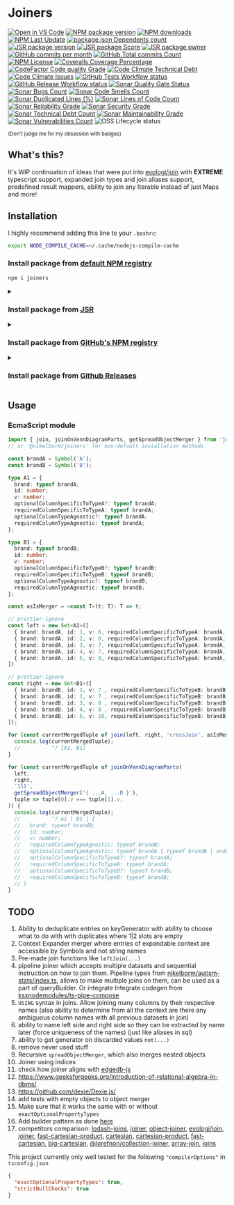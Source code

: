 # Joiners

[![Open in VS Code](https://img.shields.io/static/v1?logo=visualstudiocode&label=&message=Open%20in%20VS%20Code&labelColor=2c2c32&color=007acc&logoColor=007acc)](https://github.dev/nikelborm/joiners)
[![NPM package version](https://badge.fury.io/js/joiners.svg)](https://www.npmjs.com/package/joiners)
[![NPM downloads](https://img.shields.io/npm/dm/joiners.svg?style=flat)](https://npmjs.org/package/joiners)
[![NPM Last Update](https://img.shields.io/npm/last-update/joiners)](https://npmjs.org/package/joiners)
[![package.json Dependents count](https://badgen.net/npm/dependents/joiners)](https://www.npmjs.com/package/joiners?activeTab=dependents)
[![JSR package version](https://jsr.io/badges/@nikelborm/joiners)](https://jsr.io/@nikelborm/joiners)
[![JSR package Score](https://jsr.io/badges/@nikelborm/joiners/score)](https://jsr.io/@nikelborm/joiners)
[![JSR package owner](https://jsr.io/badges/@nikelborm)](https://jsr.io/@nikelborm)
[![GitHub commits per month](https://img.shields.io/github/commit-activity/m/nikelborm/joiners)](https://github.com/nikelborm/joiners/pulse)
[![GitHub Total commits Count](https://img.shields.io/github/commit-activity/t/nikelborm/joiners)](https://github.com/nikelborm/joiners/graphs/commit-activity)
[![NPM License](https://img.shields.io/npm/l/joiners)](https://github.com/nikelborm/joiners?tab=MIT-1-ov-file)
[![Coveralls Coverage Percentage](https://coveralls.io/repos/github/nikelborm/joiners/badge.svg?branch=main&rand=9148876)](https://coveralls.io/github/nikelborm/joiners?branch=main)
[![CodeFactor Code quality Grade](https://img.shields.io/codefactor/grade/github/nikelborm/joiners?label=codefactor)](https://www.codefactor.io/repository/github/nikelborm/joiners)
[![Code Climate Technical Debt](https://img.shields.io/codeclimate/tech-debt/nikelborm/joiners)](https://codeclimate.com/github/nikelborm/joiners/issues)
[![Code Climate Issues](https://img.shields.io/codeclimate/issues/nikelborm/joiners)](https://codeclimate.com/github/nikelborm/joiners/issues)
[![GitHub Tests Workflow status](https://github.com/nikelborm/joiners/actions/workflows/test.yml/badge.svg)](https://github.com/nikelborm/joiners/actions/workflows/test.yml)
[![GitHub Release Workflow status](https://github.com/nikelborm/joiners/actions/workflows/release.yml/badge.svg)](https://github.com/nikelborm/joiners/actions/workflows/release.yml)
[![Sonar Quality Gate Status](https://sonarcloud.io/api/project_badges/measure?project=nikelborm_joiners&metric=alert_status)](https://sonarcloud.io/summary/new_code?id=nikelborm_joiners)
[![Sonar Bugs Count](https://sonarcloud.io/api/project_badges/measure?project=nikelborm_joiners&metric=bugs)](https://sonarcloud.io/summary/new_code?id=nikelborm_joiners)
[![Sonar Code Smells Count](https://sonarcloud.io/api/project_badges/measure?project=nikelborm_joiners&metric=code_smells)](https://sonarcloud.io/summary/new_code?id=nikelborm_joiners)
[![Sonar Duplicated Lines (%)](https://sonarcloud.io/api/project_badges/measure?project=nikelborm_joiners&metric=duplicated_lines_density)](https://sonarcloud.io/summary/new_code?id=nikelborm_joiners)
[![Sonar Lines of Code Count](https://sonarcloud.io/api/project_badges/measure?project=nikelborm_joiners&metric=ncloc)](https://sonarcloud.io/summary/new_code?id=nikelborm_joiners)
[![Sonar Reliability Grade](https://sonarcloud.io/api/project_badges/measure?project=nikelborm_joiners&metric=reliability_rating)](https://sonarcloud.io/summary/new_code?id=nikelborm_joiners)
[![Sonar Security Grade](https://sonarcloud.io/api/project_badges/measure?project=nikelborm_joiners&metric=security_rating)](https://sonarcloud.io/summary/new_code?id=nikelborm_joiners)
[![Sonar Technical Debt Count](https://sonarcloud.io/api/project_badges/measure?project=nikelborm_joiners&metric=sqale_index)](https://sonarcloud.io/summary/new_code?id=nikelborm_joiners)
[![Sonar Maintainability Grade](https://sonarcloud.io/api/project_badges/measure?project=nikelborm_joiners&metric=sqale_rating)](https://sonarcloud.io/summary/new_code?id=nikelborm_joiners)
[![Sonar Vulnerabilities Count](https://sonarcloud.io/api/project_badges/measure?project=nikelborm_joiners&metric=vulnerabilities)](https://sonarcloud.io/summary/new_code?id=nikelborm_joiners)
![OSS Lifecycle status](https://img.shields.io/osslifecycle?file_url=https%3A%2F%2Fgithub.com%2Fnikelborm%2Fjoiners%2Fblob%2Fmain%2FOSSMETADATA)

<!-- Commented because there's some bug in effect library or in bundlephobia that prevents proper rendering of this badge -->
<!-- [![npm minzipped bundle size](https://img.shields.io/bundlephobia/minzip/joiners)](https://bundlephobia.com/package/joiners) -->
<!-- [![package.json Dependencies count](https://badgen.net/bundlephobia/dependency-count/joiners)](https://www.npmjs.com/package/joiners?activeTab=dependencies) -->

<!-- commented because it seems that npms.io was acquired by somebody and is slowly dying -->
<!-- [![npms.io](https://img.shields.io/npms-io/final-score/joiners)](update_link_later) -->

<!-- commented because I haven't started following it yet -->
<!-- [![Conventional Commits](https://img.shields.io/badge/Conventional%20Commits-1.0.0-yellow.svg)](https://conventionalcommits.org) -->

<sup>(Don't judge me for my obsession with badges)</sup>

## What's this?

It's WIP continuation of ideas that were put into
[evologi/join](https://github.com/evologi/join) with **EXTREME** typescript
support, expanded join types and join aliases support, predefined result
mappers, ability to join any Iterable instead of just Maps and more!

## Installation

I highly recommend adding this line to your `.bashrc`:

```bash
export NODE_COMPILE_CACHE=~/.cache/nodejs-compile-cache
```

### Install package from [default NPM registry](https://www.npmjs.com/package/joiners)

```bash
npm i joiners
```

<details>
<summary>

### Install package from [JSR](https://jsr.io/@nikelborm/joiners)

</summary>

```bash
npx jsr add @nikelborm/joiners
```

</details>
<details>
<summary>

### Install package from [GitHub's NPM registry](https://github.com/nikelborm/joiners/pkgs/npm/joiners)

</summary>

1. [Generate `Personal access token (classic)` with `read:packages` scope](https://github.com/settings/tokens/new?description=Install%20packages%20from%20GitHub%20NPM%20registry&scopes=read:packages&default_expires_at=none)
2. Login to Github's NPM registry (yes you need to do it, even if the package is public):

   1. Run the following command (Info about `--auth-type=legacy` [here](https://docs.github.com/en/packages/working-with-a-github-packages-registry/working-with-the-npm-registry#authenticating-with-a-personal-access-token)):

      ```bash
      npm login --scope=@nikelborm --auth-type=legacy --registry=https://npm.pkg.github.com
      ```

   2. Enter your username when asked
   3. Paste the access token as password value

3. Install the package by executing:

   ```bash
   npm i @nikelborm/joiners
   ```

</details>
<details>
<summary>

### Install package from [Github Releases](https://github.com/nikelborm/joiners/releases)

</summary>

```bash
# Either set specific tag
TAG=0.1.0 && npm i https://github.com/nikelborm/joiners/releases/download/$TAG/joiners.tgz
# or download the latest
npm i https://github.com/nikelborm/joiners/releases/latest/download/joiners.tgz
```

</details>

## Usage

### EcmaScript module

```ts
import { join, joinOnVennDiagramParts, getSpreadObjectMerger } from 'joiners';
// or '@nikelborm/joiners' for non-default installation methods

const brandA = Symbol('A');
const brandB = Symbol('B');

type A1 = {
  brand: typeof brandA;
  id: number;
  v: number;
  optionalColumnSpecificToTypeA?: typeof brandA;
  requiredColumnSpecificToTypeA: typeof brandA;
  optionalColumnTypeAgnostic?: typeof brandA;
  requiredColumnTypeAgnostic: typeof brandA;
};

type B1 = {
  brand: typeof brandB;
  id: number;
  v: number;
  optionalColumnSpecificToTypeB?: typeof brandB;
  requiredColumnSpecificToTypeB: typeof brandB;
  optionalColumnTypeAgnostic?: typeof brandB;
  requiredColumnTypeAgnostic: typeof brandB;
};

const asIsMerger = <const T>(t: T): T => t;

// prettier-ignore
const left = new Set<A1>([
  { brand: brandA, id: 1, v: 6, requiredColumnSpecificToTypeA: brandA, requiredColumnTypeAgnostic: brandA },
  { brand: brandA, id: 2, v: 6, requiredColumnSpecificToTypeA: brandA, requiredColumnTypeAgnostic: brandA },
  { brand: brandA, id: 3, v: 7, requiredColumnSpecificToTypeA: brandA, requiredColumnTypeAgnostic: brandA },
  { brand: brandA, id: 4, v: 7, requiredColumnSpecificToTypeA: brandA, requiredColumnTypeAgnostic: brandA },
  { brand: brandA, id: 5, v: 9, requiredColumnSpecificToTypeA: brandA, requiredColumnTypeAgnostic: brandA }
])

// prettier-ignore
const right = new Set<B1>([
  { brand: brandB, id: 1, v: 7 , requiredColumnSpecificToTypeB: brandB, requiredColumnTypeAgnostic: brandB },
  { brand: brandB, id: 2, v: 7 , requiredColumnSpecificToTypeB: brandB, requiredColumnTypeAgnostic: brandB },
  { brand: brandB, id: 3, v: 8 , requiredColumnSpecificToTypeB: brandB, requiredColumnTypeAgnostic: brandB },
  { brand: brandB, id: 4, v: 8 , requiredColumnSpecificToTypeB: brandB, requiredColumnTypeAgnostic: brandB },
  { brand: brandB, id: 5, v: 10, requiredColumnSpecificToTypeB: brandB, requiredColumnTypeAgnostic: brandB }
]);

for (const currentMergedTuple of join(left, right, 'crossJoin', asIsMerger)) {
  console.log(currentMergedTuple);
  //          ^? [A1, B1]
}

for (const currentMergedTuple of joinOnVennDiagramParts(
  left,
  right,
  '111',
  getSpreadObjectMerger('{ ...A, ...B }'),
  tuple => tuple[0].v === tuple[1].v,
)) {
  console.log(currentMergedTuple);
  //          ^? A1 | B1 | {
  //   brand: typeof brandB;
  //   id: number;
  //   v: number;
  //   requiredColumnTypeAgnostic: typeof brandB;
  //   optionalColumnTypeAgnostic: typeof brandA | typeof brandB | undefined;
  //   optionalColumnSpecificToTypeA?: typeof brandA;
  //   requiredColumnSpecificToTypeA: typeof brandA;
  //   optionalColumnSpecificToTypeB?: typeof brandB;
  //   requiredColumnSpecificToTypeB: typeof brandB;
  // }
}
```

## TODO

1. Ability to deduplicate entries on keyGenerator with ability to choose what to do with with duplicates where 1|2 slots are empty
2. Context Expander merger where entries of expandable context are accessible by Symbols and not string names
3. Pre-made join functions like `leftJoin(...)`
4. pipeline joiner which accepts multiple datasets and sequential instruction on how to join them. Pipeline types from [nikelborm/autism-stats/index.ts](https://github.com/nikelborm/autism-stats/blob/main/index.ts), allows to make multiple joins on them, can be used as a part of queryBuilder. Or integrate Integrate codegen from [ksxnodemodules/ts-pipe-compose](https://github.com/ksxnodemodules/ts-pipe-compose)
5. `USING` syntax in joins. Allow joining many columns by their respective names (also ability to determine from all the context are there any ambiguous column names with all previous datasets in join)
6. ability to name left side and right side so they can be extracted by name later (force uniqueness of the names) (just like aliases in sql)
7. ability to get generator on discarded values `not(...)`
8. remove never used stuff
9. Recursive `spreadObjectMerger`, which also merges nested objects
10. Joiner using indices
11. check how joiner aligns with [edgedb-js](https://github.com/edgedb/edgedb-js)
12. https://www.geeksforgeeks.org/introduction-of-relational-algebra-in-dbms/
13. https://github.com/dexie/Dexie.js/
14. add tests with empty objects to object merger
15. Make sure that it works the same with or without `exactOptionalPropertyTypes` <!-- https://t.me/Alexandroppolus написал в https://t.me/typescript_bowl/56?comment=244 В типе для мержа надо ещё не забыть проверить флаг exactOptionalPropertyTypes, если он не true, то с необязательных ключей может прилетать undefined: `type IsEOPT = [undefined] extends [1?] ? false : true;` -->
16. Add builder pattern as done [here](https://discord.com/channels/795981131316985866/1346967319385083968/1347160658105466913)
17. competitors comparison: [lodash-joins](https://www.npmjs.com/package/lodash-joins), [joiner](https://www.npmjs.com/package/joiner), [object-joiner](https://www.npmjs.com/package/object-joiner), [evologi/join](https://github.com/evologi/join), [joiner](https://github.com/mhkeller/joiner), [fast-cartesian-product](https://www.npmjs.com/package/fast-cartesian-product), [cartesian](https://www.npmjs.com/package/cartesian), [cartesian-product](https://www.npmjs.com/package/cartesian-product), [fast-cartesian](https://www.npmjs.com/package/fast-cartesian), [big-cartesian](https://www.npmjs.com/package/big-cartesian), [@lorefnon/collection-joiner](https://www.npmjs.com/package/@lorefnon/collection-joiner), [array-join](https://www.npmjs.com/package/array-join), [joins](https://www.npmjs.com/package/joins)

This project currently only well tested for the following `"compilerOptions"` in `tsconfig.json`

```json
{
  "exactOptionalPropertyTypes": true,
  "strictNullChecks": true
}
```
